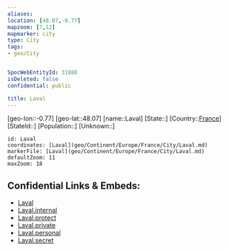 ```yaml
---
aliases: 
location: [48.07,-0.77]
mapzoom: [7,12] 
mapmarker: city 
type: City
tags:
- geo/City


SpocWebEntityId: 31888
isDeleted: false
confidential: public

title: Laval
---
```

[geo-lon::-0.77]
[geo-lat::48.07]
[name::Laval]
[State::]
[Country::[France](geo/Continent/Europe/France.md)]
[StateId::]
[Population::]
[Unknown::]


```leaflet
id: Laval
coordinates: [Laval](geo/Continent/Europe/France/City/Laval.md)
markerFile: [Laval](geo/Continent/Europe/France/City/Laval.md)
defaultZoom: 11 
maxZoom: 18
```


## Confidential Links & Embeds: 
- [Laval](../../../../../../_public/geo/Continent/Europe/France/City/Laval.md) 
- [Laval.internal](../../../../../../_internal/geo/Continent/Europe/France/City/Laval.internal.md) 
- [Laval.protect](../../../../../../_protect/geo/Continent/Europe/France/City/Laval.protect.md) 
- [Laval.private](../../../../../../_private/geo/Continent/Europe/France/City/Laval.private.md) 
- [Laval.personal](../../../../../../_personal/geo/Continent/Europe/France/City/Laval.personal.md) 
- [Laval.secret](../../../../../../_secret/geo/Continent/Europe/France/City/Laval.secret.md) 
